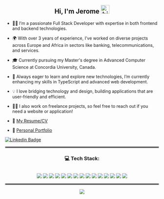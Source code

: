 <h2 align="center"> Hi, I'm Jerome <img src="https://user-images.githubusercontent.com/1303154/88677602-1635ba80-d120-11ea-84d8-d263ba5fc3c0.gif" width="28px" alt="hi"> </h2> 

- :man_technologist: I’m a passionate Full Stack Developer with expertise in both frontend and backend technologies.
- 🌍 With over 3 years of experience, I’ve worked on diverse projects across Europe and Africa in sectors like banking, telecommunications, and services.
- 🎓 Currently pursuing my Master's degree in Advanced Computer Science at Concordia University, Canada.
- 🌱 Always eager to learn and explore new technologies, I’m currently enhancing my skills in TypeScript and advanced web development.
- 💡 I love bridging technology and design, building applications that are user-friendly and efficient.
- 👨‍💻 I also work on freelance projects, so feel free to reach out if you need a website or application!

- :paperclip: [My Resume/CV](https://github.com/jeromekithinji/portfolio/blob/main/assets/pdf/Jerome%20Kithinji%20CV.pdf)
- :notebook: [Personal Portfolio](jeromekithinji.github.io/portfolio/)

[![Linkedin Badge](https://img.shields.io/badge/-LINKEDIN-0e76a8?style=flat&labelColor=0e76a8&logo=linkedin&logoColor=white)](https://www.linkedin.com/in/jeromekithinji/)


<hr style="border:2px solid gray"> </hr>

<h3 align="center"> 💻  Tech Stack: </h3> 
<br>
 <div align="center">
    <img src = "https://img.shields.io/badge/React-20232A?style=for-the-badge&logo=react&logoColor=61DAFB" />
    <img src = "https://img.shields.io/badge/JavaScript-F7DF1E?style=for-the-badge&logo=javascript&logoColor=black" />
    <img src = "https://img.shields.io/badge/Sass-CC6699?style=for-the-badge&logo=sass&logoColor=white" />
    <img src = "https://img.shields.io/badge/MySQL-00000F?style=for-the-badge&logo=mysql&logoColor=white" />
    <img src = "https://img.shields.io/badge/java-%23ED8B00.svg?style=for-the-badge&logo=java&logoColor=white"/>
    <img src = "https://img.shields.io/badge/html5-%23E34F26.svg?style=for-the-badge&logo=html5&logoColor=white"/> 
    <img src = "https://img.shields.io/badge/bootstrap-%23563D7C.svg?style=for-the-badge&logo=bootstrap&logoColor=white"/> 
    <img src = "https://img.shields.io/badge/NPM-%23000000.svg?style=for-the-badge&logo=npm&logoColor=white" /> 
    <img src = "https://img.shields.io/badge/spring-%236DB33F.svg?style=for-the-badge&logo=spring&logoColor=white"/> 
    <img src = "https://img.shields.io/badge/git-%23F05033.svg?style=for-the-badge&logo=git&logoColor=white"/> 
    <img src = "https://img.shields.io/badge/-jest-%23C21325?style=for-the-badge&logo=jest&logoColor=white"/> 
    <img src = "https://img.shields.io/badge/-cypress-%23E5E5E5?style=for-the-badge&logo=cypress&logoColor=058a5e">
    <img src = "https://img.shields.io/badge/-TestingLibrary-%23E33332?style=for-the-badge&logo=testing-library&logoColor=white"/>
    <img src = "https://img.shields.io/badge/css3-%231572B6.svg?style=for-the-badge&logo=css3&logoColor=white"/>
    <img src = "https://img.shields.io/badge/figma-%23F24E1E.svg?style=for-the-badge&logo=figma&logoColor=white"/>
</div>

<hr style="border:2px solid gray"> </hr>

 <div align="center">
 <a margin-right="10px" href="https://github.com/anuraghazra/github-readme-stats">
  <img src="https://github-readme-stats.vercel.app/api?username=jeromekithinji&show_icons=true&theme=tokyonight"/>
</a>
<!--  <a href="https://github.com/anuraghazra/github-readme-stats">
  <img src="https://github-readme-stats.vercel.app/api/top-langs/?username=jeromekithinji&langs_count=5&theme=tokyonight"/>
</a> -->
 </div>


<!--
**jeromekithinji/jeromekithinji** is a ✨ _special_ ✨ repository because its `README.md` (this file) appears on your GitHub profile.

Here are some ideas to get you started:

- 🔭 I’m currently working on ...
- 🌱 I’m currently learning ...
- 👯 I’m looking to collaborate on ...
- 🤔 I’m looking for help with ...
- 💬 Ask me about ...
- 📫 How to reach me: ...
- 😄 Pronouns: ...
- ⚡ Fun fact: ...
-->
